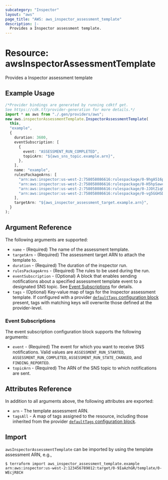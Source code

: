 ```yaml
---
subcategory: "Inspector"
layout: "aws"
page_title: "AWS: aws_inspector_assessment_template"
description: |-
  Provides a Inspector assessment template.
---
```


# Resource: awsInspectorAssessmentTemplate

Provides a Inspector assessment template

## Example Usage

```typescript
/*Provider bindings are generated by running cdktf get.
See https://cdk.tf/provider-generation for more details.*/
import * as aws from "./.gen/providers/aws";
new aws.inspectorAssessmentTemplate.InspectorAssessmentTemplate(
  this,
  "example",
  {
    duration: 3600,
    eventSubscription: [
      {
        event: "ASSESSMENT_RUN_COMPLETED",
        topicArn: "${aws_sns_topic.example.arn}",
      },
    ],
    name: "example",
    rulesPackageArns: [
      "arn:aws:inspector:us-west-2:758058086616:rulespackage/0-9hgA516p",
      "arn:aws:inspector:us-west-2:758058086616:rulespackage/0-H5hpSawc",
      "arn:aws:inspector:us-west-2:758058086616:rulespackage/0-JJOtZiqQ",
      "arn:aws:inspector:us-west-2:758058086616:rulespackage/0-vg5GGHSD",
    ],
    targetArn: "${aws_inspector_assessment_target.example.arn}",
  }
);

```

## Argument Reference

The following arguments are supported:

* `name` - (Required) The name of the assessment template.
* `targetArn` - (Required) The assessment target ARN to attach the template to.
* `duration` - (Required) The duration of the inspector run.
* `rulesPackageArns` - (Required) The rules to be used during the run.
* `eventSubscription` - (Optional) A block that enables sending notifications about a specified assessment template event to a designated SNS topic. See [Event Subscriptions](#event-subscriptions) for details.
* `tags` - (Optional) Key-value map of tags for the Inspector assessment template. If configured with a provider [`defaultTags` configuration block](https://registry.terraform.io/providers/hashicorp/aws/latest/docs#default_tags-configuration-block) present, tags with matching keys will overwrite those defined at the provider-level.

### Event Subscriptions

The event subscription configuration block supports the following arguments:

* `event` - (Required) The event for which you want to receive SNS notifications. Valid values are `ASSESSMENT_RUN_STARTED`, `ASSESSMENT_RUN_COMPLETED`, `ASSESSMENT_RUN_STATE_CHANGED`, and `FINDING_REPORTED`.
* `topicArn` - (Required) The ARN of the SNS topic to which notifications are sent.

## Attributes Reference

In addition to all arguments above, the following attributes are exported:

* `arn` - The template assessment ARN.
* `tagsAll` - A map of tags assigned to the resource, including those inherited from the provider [`defaultTags` configuration block](https://registry.terraform.io/providers/hashicorp/aws/latest/docs#default_tags-configuration-block).

## Import

`awsInspectorAssessmentTemplate` can be imported by using the template assessment ARN, e.g.,

```console
$ terraform import aws_inspector_assessment_template.example arn:aws:inspector:us-west-2:123456789012:target/0-9IaAzhGR/template/0-WEcjR8CH
```
